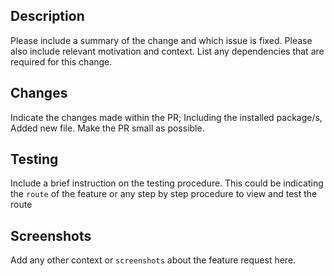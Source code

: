 ## Description

Please include a summary of the change and which issue is fixed. Please also include relevant motivation and context. List any dependencies that are required for this change.

## Changes

Indicate the changes made within the PR; Including the installed package/s, Added new file. Make the PR small as possible.

## Testing

Include a brief instruction on the testing procedure. This could be indicating the `route` of the feature or any step by step procedure to view and test the route

## Screenshots

Add any other context or `screenshots` about the feature request here.
